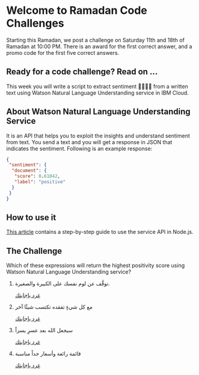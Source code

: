 # Welcome to Ramadan Code Challenges
Starting this Ramadan, we post a challenge on Saturday 11th and 18th of Ramadan at 10:00 PM. There is an award for the first correct answer, and a promo code for the first five correct answers.

## Ready for a code challenge? Read on ...
This week you will write a script to extract sentiment 👍🏼👎🏼 from a written text using Watson Natural Language Understanding service in IBM Cloud.

## About Watson Natural Language Understanding Service
It is an API that helps you to exploit the insights and understand sentiment from text. You send a text and you will get a response in JSON that indicates the sentiment. Following is an example response:
```JSON
{
 "sentiment": {
  "document": {
   "score": 0.61042,
   "label": "positive"
  }
 }
}
```
## How to use it
[This article](https://www.linkedin.com/pulse/ibm-watson-series-extract-sentiment-from-text-nora-alnashwan/) contains a step-by-step guide to use the service API in Node.js.

## The Challenge
Which of these expressions will return the highest positivity score using Watson Natural Language Understanding service?
1. توقَّف عن لوم نفسك على الكبيرة والصغيرة.

    <a class="twitter-share-button"
  href="https://twitter.com/intent/tweet?text=%D8%A5%D8%AC%D8%A7%D8%A8%D8%AA%D9%8A%20%D9%84%D8%AA%D8%AD%D8%AF%D9%8A%20%23RamadanCode%20%D9%87%D9%8A%3A%20%D8%AA%D9%88%D9%82%D9%91%D9%8E%D9%81%20%D8%B9%D9%86%20%D9%84%D9%88%D9%85%20%D9%86%D9%81%D8%B3%D9%83%20%D8%B9%D9%84%D9%89%20%D8%A7%D9%84%D9%83%D8%A8%D9%8A%D8%B1%D8%A9%20%D9%88%D8%A7%D9%84%D8%B5%D8%BA%D9%8A%D8%B1%D8%A9.%20%23IBMMEADev">
غرد بإجابتك</a>
2. مع كل شيءٍ تفقده تكتسب شيئًا آخر

    <a class="twitter-share-button"
  href="https://twitter.com/intent/tweet?text=%D8%A5%D8%AC%D8%A7%D8%A8%D8%AA%D9%8A%20%D9%84%D8%AA%D8%AD%D8%AF%D9%8A%20%23RamadanCode%20%D9%87%D9%8A%3A%20%D9%85%D8%B9%20%D9%83%D9%84%20%D8%B4%D9%8A%D8%A1%D9%8D%20%D8%AA%D9%81%D9%82%D8%AF%D9%87%20%D8%AA%D9%83%D8%AA%D8%B3%D8%A8%20%D8%B4%D9%8A%D8%A6%D9%8B%D8%A7%20%D8%A2%D8%AE%D8%B1.%20%23IBMMEADev">
غرد بإجابتك</a>
3.  سيجعل الله بعد عسرِِ يسراً

    <a class="twitter-share-button"
  href="https://twitter.com/intent/tweet?text=%D8%A5%D8%AC%D8%A7%D8%A8%D8%AA%D9%8A%20%D9%84%D8%AA%D8%AD%D8%AF%D9%8A%20%23RamadanCode%20%D9%87%D9%8A%3A%20%D8%B3%D9%8A%D8%AC%D8%B9%D9%84%20%D8%A7%D9%84%D9%84%D9%87%20%D8%A8%D8%B9%D8%AF%20%D8%B9%D8%B3%D8%B1%D9%90%D9%90%20%D9%8A%D8%B3%D8%B1%D8%A7%D9%8B.%20%23IBMMEADev">
غرد بإجابتك</a>
4. قائمة رائعة وأسعار جداً مناسبة

    <a class="twitter-share-button"
  href="https://twitter.com/intent/tweet?text=%D8%A5%D8%AC%D8%A7%D8%A8%D8%AA%D9%8A%20%D9%84%D8%AA%D8%AD%D8%AF%D9%8A%20%23RamadanCode%20%D9%87%D9%8A%3A%20%D9%82%D8%A7%D8%A6%D9%85%D8%A9%20%D8%B1%D8%A7%D8%A6%D8%B9%D8%A9%20%D9%88%D8%A3%D8%B3%D8%B9%D8%A7%D8%B1%20%D8%AC%D8%AF%D8%A7%D9%8B%20%D9%85%D9%86%D8%A7%D8%B3%D8%A8%D8%A9.%20%23IBMMEADev">
غرد بإجابتك</a>
